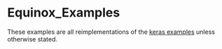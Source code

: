 # Equinox_Examples

These examples are all reimplementations of the [keras examples](https://keras.io/examples/) unless otherwise stated. 
